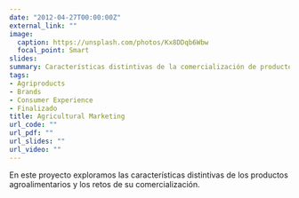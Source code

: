 ```yaml
---
date: "2012-04-27T00:00:00Z"
external_link: ""
image:
  caption: https://unsplash.com/photos/Kx8DDqb6Wbw
  focal_point: Smart
slides: 
summary: Características distintivas de la comercialización de productos del sector agroalimentario
tags:
- Agriproducts
- Brands
- Consumer Experience
- Finalizado
title: Agricultural Marketing
url_code: ""
url_pdf: ""
url_slides: ""
url_video: ""
---
```


En este proyecto exploramos las características distintivas de los productos agroalimentarios y los retos de su comercialización.
